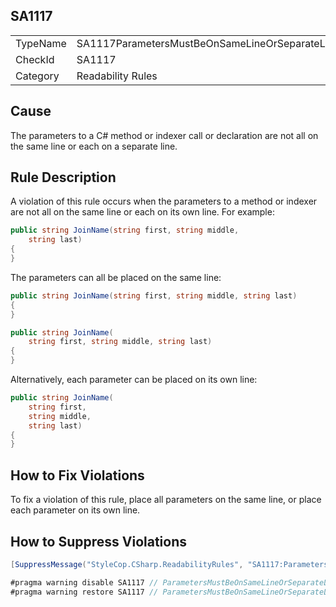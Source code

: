 ﻿## SA1117

<table>
<tr>
  <td>TypeName</td>
  <td>SA1117ParametersMustBeOnSameLineOrSeparateLines</td>
</tr>
<tr>
  <td>CheckId</td>
  <td>SA1117</td>
</tr>
<tr>
  <td>Category</td>
  <td>Readability Rules</td>
</tr>
</table>

## Cause

The parameters to a C# method or indexer call or declaration are not all on the same line or each on a separate line.

## Rule Description

A violation of this rule occurs when the parameters to a method or indexer are not all on the same line or each on its own line. For example:

```csharp
public string JoinName(string first, string middle,
    string last)
{
}
```

The parameters can all be placed on the same line:

```csharp
public string JoinName(string first, string middle, string last)
{
}

public string JoinName(
    string first, string middle, string last)
{
}
```

Alternatively, each parameter can be placed on its own line:

```csharp
public string JoinName(
    string first, 
    string middle, 
    string last)
{
}
```

## How to Fix Violations

To fix a violation of this rule, place all parameters on the same line, or place each parameter on its own line.

## How to Suppress Violations

```csharp
[SuppressMessage("StyleCop.CSharp.ReadabilityRules", "SA1117:ParametersMustBeOnSameLineOrSeparateLines", Justification = "Reviewed.")]
```

```csharp
#pragma warning disable SA1117 // ParametersMustBeOnSameLineOrSeparateLines
#pragma warning restore SA1117 // ParametersMustBeOnSameLineOrSeparateLines
```
